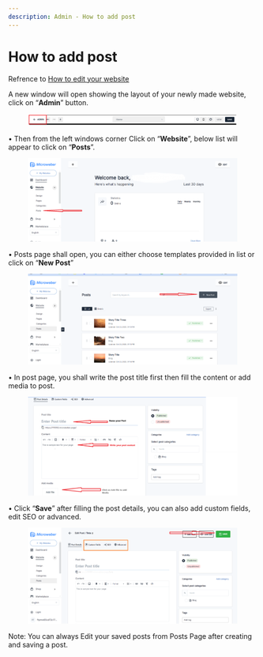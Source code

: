 ```yaml
---
description: Admin - How to add post
---
```


# How to add post

Refrence to [How to edit your website](https://help.microweber.com/user-guide/live-edit-how-to-edit-you-site)

A new window will open showing the layout of your newly made website, click on “**Admin**” button.

<figure><img src=".gitbook/assets/image (1).png" alt=""><figcaption></figcaption></figure>

• Then from the left windows corner Click on “**Website**”, below list will appear to click on “**Posts**”.

<figure><img src=".gitbook/assets/image (1) (1).png" alt=""><figcaption></figcaption></figure>

• Posts page shall open, you can either choose templates provided in list or click on “**New Post**”

<figure><img src=".gitbook/assets/image (2).png" alt=""><figcaption></figcaption></figure>

&#x20;• In post page, you shall write the post title first then fill the content or add media to post.

<figure><img src=".gitbook/assets/image (3).png" alt=""><figcaption></figcaption></figure>

• Click “**Save**” after filling the post details, you can also add custom fields, edit SEO or advanced.

<figure><img src=".gitbook/assets/image (66).png" alt=""><figcaption></figcaption></figure>

Note: You can always Edit your saved posts from Posts Page after creating and saving a post.

